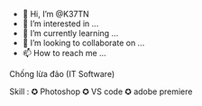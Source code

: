 - 👋 Hi, I’m @K37TN
- 👀 I’m interested in ...
- 🌱 I’m currently learning ...
- 💞️ I’m looking to collaborate on ...
- 📫 How to reach me ...

<!---
K37TN/K37TN is a ✨ special ✨ repository because its `README.md` (this file) appears on your GitHub profile.
You can click the Preview link to take a look at your changes.
--->Chống lừa đảo (IT Software)
Skill : 
✪ Photoshop
✪ VS code 
✪ adobe premiere
